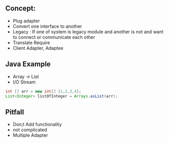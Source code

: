 ## Concept:
- Plug adapter
- Convert one interface to another
- Legacy : If one of system is legacy module and another is not and want to connect or communicate each other
- Translate Require
- Client Adapter, Adaptee

## Java Example 
- Array -> List
- I/O Stream

```java
int [] arr = new int[] {1,2,3,4};
List<Integer> listOfInteger = Arrays.asList(arr);
```

## Pitfall
- Don;t Add functionality
- not complicated
- Multiple Adapter